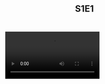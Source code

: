 ﻿---
layout: post
title: S1E1
permalink: /test/s1e1/
---

<script>
const player = new Plyr('video', {captions: {active: true}});
window.player = player;
</script>
<div class="container">
	<video controls crossorigin playsinline>
			<source src="https://tube.la-dina.net/static/webseed/048f76b4-d12a-4b26-a388-c120f18c1da2-1080.mp4" type="video/mp4" size="1080">
			<!-- Caption files -->
			<track kind="captions" label="English" srclang="en" src="https://files.catbox.moe/dzw6la.ass"
					default>
			<a href="https://tube.la-dina.net/static/webseed/048f76b4-d12a-4b26-a388-c120f18c1da2-1080.mp4" download>Download</a>
	</video>
</div>